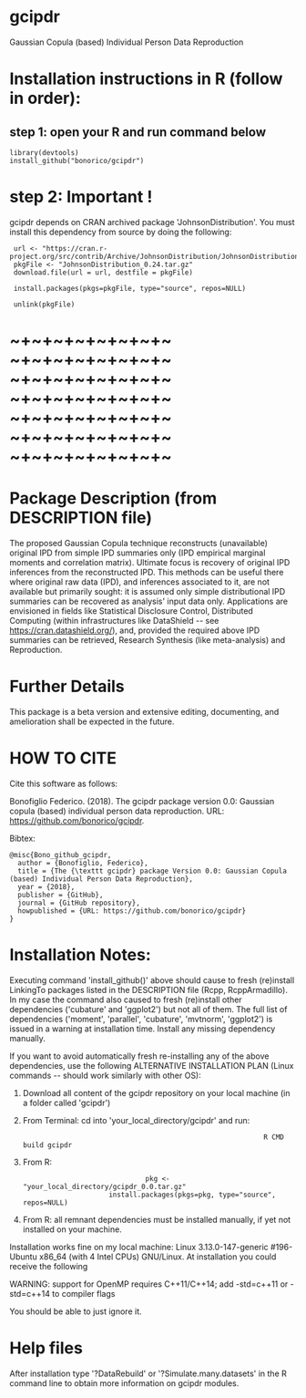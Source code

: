 # gcipdr
Gaussian Copula (based) Individual Person Data Reproduction

# Installation instructions in R (follow in order):

## step 1: open your R and run command below
```
library(devtools)
install_github("bonorico/gcipdr")
```
# step 2: Important !

gcipdr depends on CRAN archived package 'JohnsonDistribution'. You must install this dependency from source by doing the following:
```
 url <- "https://cran.r-project.org/src/contrib/Archive/JohnsonDistribution/JohnsonDistribution_0.24.tar.gz"
 pkgFile <- "JohnsonDistribution_0.24.tar.gz"
 download.file(url = url, destfile = pkgFile)

 install.packages(pkgs=pkgFile, type="source", repos=NULL)

 unlink(pkgFile)
```

# ~+~+~+~+~+~+~+~  ~+~+~+~+~+~+~+~  ~+~+~+~+~+~+~+~  ~+~+~+~+~+~+~+~ ~+~+~+~+~+~+~+~  ~+~+~+~+~+~+~+~ ~+~+~+~+~+~+~+~   

# Package Description (from DESCRIPTION file)

The proposed Gaussian Copula technique reconstructs (unavailable) original IPD from simple IPD summaries only (IPD empirical marginal moments and correlation matrix). Ultimate focus is recovery of original IPD inferences from the reconstructed IPD. This methods can be useful there where original raw data (IPD), and inferences associated to it, are not available but primarily sought: it is assumed only simple distributional IPD summaries can be recovered as analysis' input data only. Applications are envisioned in fields like Statistical Disclosure Control, Distributed Computing (within infrastructures like DataShield -- see https://cran.datashield.org/), and, provided the required above IPD summaries can be retrieved, Research Synthesis (like meta-analysis) and Reproduction.

# Further Details

This package is a beta version and extensive editing, documenting, and
amelioration shall be expected in the future.


# HOW TO CITE

Cite this software as follows: 

Bonofiglio Federico. (2018). The gcipdr package version 0.0: Gaussian copula (based) individual person data reproduction. URL: https://github.com/bonorico/gcipdr.


Bibtex:

```
@misc{Bono_github_gcipdr,
  author = {Bonofiglio, Federico},
  title = {The {\texttt gcipdr} package Version 0.0: Gaussian Copula (based) Individual Person Data Reproduction},
  year = {2018},
  publisher = {GitHub},
  journal = {GitHub repository},
  howpublished = {URL: https://github.com/bonorico/gcipdr}
}
```


# Installation Notes:

Executing command 'install_github()' above should cause to fresh (re)install LinkingTo packages listed in the DESCRIPTION file (Rcpp, RcppArmadillo). In my case the command also caused to fresh (re)install other dependencies ('cubature' and 'ggplot2') but not all of them. The full list of dependencies ('moment', 'parallel', 'cubature', 'mvtnorm', 'ggplot2') is issued in a warning at installation time. Install any missing dependency manually. 

If you want to avoid automatically fresh re-installing any of the above dependencies, use the following ALTERNATIVE INSTALLATION PLAN (Linux commands -- should work similarly with other OS):

1) Download all content of the gcipdr repository on your local machine (in a folder called 'gcipdr')

2) From Terminal: cd into 'your_local_directory/gcipdr' and run: 
                                         
                                                                  R CMD build gcipdr
                                                                   
3) From R:

                                     pkg <- "your_local_directory/gcipdr_0.0.tar.gz"
                            install.packages(pkgs=pkg, type="source", repos=NULL)
                          
4) From R: all remnant dependencies must be installed manually, if yet not installed on your machine.



Installation works fine on my local machine: Linux 3.13.0-147-generic #196-Ubuntu x86_64 (with 4 Intel CPUs) GNU/Linux. 
At installation you could receive the following 

WARNING: support for OpenMP requires C++11/C++14; add -std=c++11 or -std=c++14 to compiler flags

You should be able to just ignore it.

# Help files

After installation type '?DataRebuild' or '?Simulate.many.datasets' in the R command line to obtain more information on gcipdr modules.
